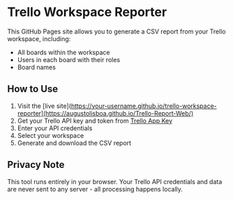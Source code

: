 # Trello Workspace Reporter

This GitHub Pages site allows you to generate a CSV report from your Trello workspace, including:

- All boards within the workspace
- Users in each board with their roles
- Board names

## How to Use

1. Visit the [live site](https://your-username.github.io/trello-workspace-reporter](https://augustolisboa.github.io/Trello-Report-Web/)
2. Get your Trello API key and token from [Trello App Key](https://trello.com/app-key)
3. Enter your API credentials
4. Select your workspace
5. Generate and download the CSV report

## Privacy Note

This tool runs entirely in your browser. Your Trello API credentials and data are never sent to any server - all processing happens locally.
